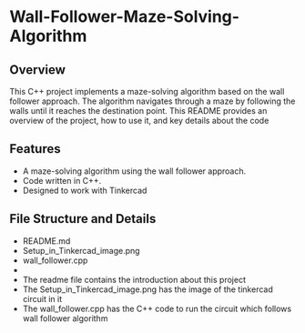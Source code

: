 # Wall-Follower-Maze-Solving-Algorithm

## Overview

This C++ project implements a maze-solving algorithm based on the wall follower approach. The algorithm navigates through a maze by following the walls until it reaches the destination point. This README provides an overview of the project, how to use it, and key details about the code

## Features

- A maze-solving algorithm using the wall follower approach.
- Code written in C++.
- Designed to work with Tinkercad

## File Structure and Details
- README.md
- Setup_in_Tinkercad_image.png
- wall_follower.cpp
- 
- The readme file contains the introduction about this project
- The Setup_in_Tinkercad_image.png has the image of the tinkercad circuit in it
- The wall_follower.cpp has the C++ code to run the circuit which follows wall follower algorithm
